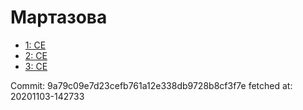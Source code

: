 # Мартазова
- [1: CE](1.md)
- [2: CE](2.md)
- [3: CE](3.md)

Commit: 9a79c09e7d23cefb761a12e338db9728b8cf3f7e
 fetched at: 20201103-142733
